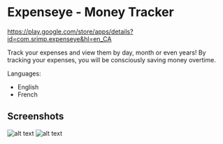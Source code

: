 # Expenseye - Money Tracker
https://play.google.com/store/apps/details?id=com.srimp.expenseye&hl=en_CA

Track your expenses and view them by day, month or even years! By tracking your expenses, you will be consciously saving money overtime.

Languages:
- English
- French

## Screenshots
![alt text](https://lh3.googleusercontent.com/ZhkZD_qLHi3jQjsqm2KLP0uy47TVqnlQ_WlrEYDcikU3YxW5V14Ek8NPb4m8kgolJA=w1920-h907-rw)
![alt text](https://lh3.googleusercontent.com/FDDLBjS889Rg9QsbZJEaHYcXA-nDAntjb4s9HZpdRD4iPGdNZtBgwwgeZWpUg8RMNYkc=w1920-h907-rw)

